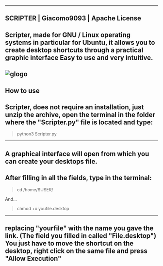 --------------------------------------------------------------------------------------------
SCRIPTER | Giacomo9093 | Apache License
--------------------------------------------------------------------------------------------
Scripter, made for GNU / Linux operating systems
in particular for Ubuntu, it allows you to create desktop shortcuts
through a practical graphic interface Easy to use and very intuitive.
--------------------------------------------------------------------------------------------
![glogo](https://user-images.githubusercontent.com/74424561/130837692-7a8cc092-3127-4d48-a526-603e45521a72.png)
--------------------------------------------------------------------------------------------
How to use
--------------------------------------------------------------------------------------------
Scripter, does not require an installation, just unzip the archive, open the terminal in the folder where the "Scripter.py" file is located and type:
--------------------------------------------------------------------------------------------
> python3 Scripter.py
-------------------------------------------------------------------------------------------
A graphical interface will open from which you can create your desktops file.
--------------------------------------------------------------------------------------------
After filling in all the fields,
type in the terminal:
--------------------------------------------------------------------------------------------
> cd /home/$USER/

And...

> chmod +x youfile.desktop
--------------------------------------------------------------------------------------------
replacing "yourfile" with the name you gave the link.
(The field you filled in called "File.desktop")
You just have to move the shortcut on the desktop, right click on the same file and press
"Allow Execution"
--------------------------------------------------------------------------------------------
